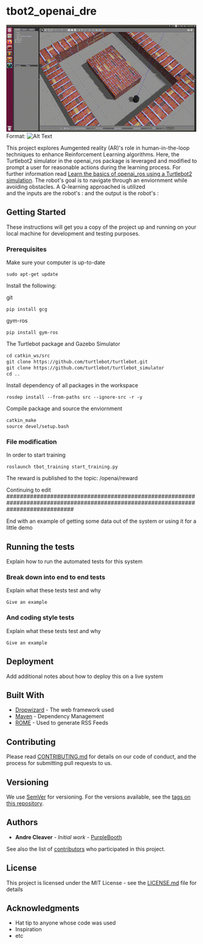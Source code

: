 # tbot2_openai_dre

![turtlebot2 openai](/images/tbot2_training.gif)
Format: ![Alt Text](url)



This project explores Aumgented reality (AR)'s role in human-in-the-loop techniques to enhance Reinforcement Learning algorithms.
Here, the Turtlebot2 simulator in the openai_ros package is leveraged and modified to prompt a user for reasonable actions during the learning process. For further information read [Learn the basics of openai_ros using a Turtlebot2 simulation](http://wiki.ros.org/openai_ros/TurtleBot2%20with%20openai_ros).  The robot's goal is to navigate through an enviornment while avoiding obstacles. A Q-learning approached is utilized  
and the inputs are the robot's :   and the output is the robot's :

## Getting Started

These instructions will get you a copy of the project up and running on your local machine for development and testing purposes.

### Prerequisites

Make sure your computer is up-to-date
```
sudo apt-get update
```

Install the following:

git
```
pip install gcg
```
gym-ros
```
pip install gym-ros
```

The Turtlebot package and Gazebo Simulator
```
cd catkin_ws/src
git clone https://github.com/turtlebot/turtlebot.git
git clone https://github.com/turtlebot/turtlebot_simulator
cd ..
```
Install dependency of all packages in the workspace
```
rosdep install --from-paths src --ignore-src -r -y
```

Compile package and source the enviornment
```
catkin_make
source devel/setup.bash
```

### File modification

In order to start training
```
roslaunch tbot_training start_training.py
```


The reward is published to the topic: /openai/reward

Continuing to edit
####################################################################################################################################

End with an example of getting some data out of the system or using it for a little demo

## Running the tests

Explain how to run the automated tests for this system

### Break down into end to end tests

Explain what these tests test and why

```
Give an example
```

### And coding style tests

Explain what these tests test and why

```
Give an example
```

## Deployment

Add additional notes about how to deploy this on a live system

## Built With

* [Dropwizard](http://www.dropwizard.io/1.0.2/docs/) - The web framework used
* [Maven](https://maven.apache.org/) - Dependency Management
* [ROME](https://rometools.github.io/rome/) - Used to generate RSS Feeds

## Contributing

Please read [CONTRIBUTING.md](https://gist.github.com/PurpleBooth/b24679402957c63ec426) for details on our code of conduct, and the process for submitting pull requests to us.

## Versioning

We use [SemVer](http://semver.org/) for versioning. For the versions available, see the [tags on this repository](https://github.com/your/project/tags). 

## Authors

* **Andre Cleaver** - *Initial work* - [PurpleBooth](https://github.com/PurpleBooth)

See also the list of [contributors](https://github.com/your/project/contributors) who participated in this project.

## License

This project is licensed under the MIT License - see the [LICENSE.md](LICENSE.md) file for details

## Acknowledgments

* Hat tip to anyone whose code was used
* Inspiration
* etc

